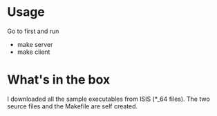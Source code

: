 # Usage

Go to first and run
- make server
- make client

# What's in the box

I downloaded all the sample executables from ISIS (*_64 files).
The two seurce files and the Makefile are self created.
